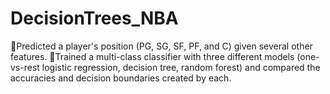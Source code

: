 # DecisionTrees_NBA
🔺Predicted a player's position (PG, SG, SF, PF, and C) given several other features.
🔺Trained a multi-class classifier with three different models (one-vs-rest logistic regression, decision tree, random forest) and compared the accuracies and decision boundaries created by each.

